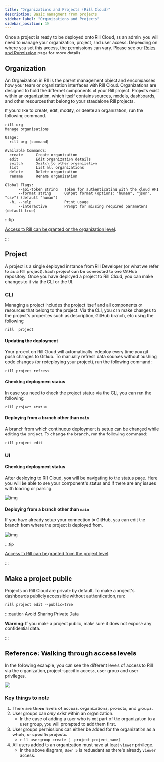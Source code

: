 ```yaml
---
title: "Organizations and Projects (Rill Cloud)"
description: Basic managment from projects 
sidebar_label: "Organizations and Projects"
sidebar_position: 19
---
```


Once a project is ready to be deployed onto Rill Cloud, as an admin, you will need to manage your organization, project, and user access. Depending on where you set this access, the permissions can vary. Please see our [Roles and Permission](roles-permissions.md) page for more details.

## Organization

An Organization in Rill is the parent management object and encompasses how your team or organization interfaces with Rill Cloud. Organizations are designed to hold the differnet components of your Rill project. Projects exist within an organization, which itself contains sources, models, dashboards, and other resources that belong to your standalone Rill projects.

If you'd like to create, edit, modify, or delete an organization, run the following command.

```
rill org
Manage organisations

Usage:
  rill org [command]

Available Commands:
  create      Create organization
  edit        Edit organization details
  switch      Switch to other organization
  list        List all organizations
  delete      Delete organization
  rename      Rename organization

Global Flags:
      --api-token string   Token for authenticating with the cloud API
      --format string      Output format (options: "human", "json", "csv") (default "human")
  -h, --help               Print usage
      --interactive        Prompt for missing required parameters (default true)
```

:::tip

[Access to Rill can be granted on the organization level](user-management.md#adding-a-member-to-the-organization).

:::

## Project

A project is a single deployed instance from Rill Developer (or what we refer to as a Rill project). Each project can be connected to one GitHub repository. Once you have deployed a project to Rill Cloud, you can make changes to it via the CLI or the UI.

### CLI
Managing a project includes the project itself and all components or resources that belong to the project. Via the CLI, you can make changes to the project's properties such as description, GitHub branch, etc using the following:
```
rill  project 
```

#### Updating the deployment

Your project on Rill Cloud will automatically redeploy every time you git push changes to Github. To manually refresh data sources without pushing code changes (or redeploying your project), run the following command:

```
rill project refresh
```


#### Checking deployment status

In case you need to check the project status via the CLI, you can run the following:
```
rill project status
```

#### Deploying from a branch other than `main`
A branch from which continuous deployment is setup can be changed while editing the project. To change the branch, run the following command:
```
rill project edit
```

### UI

#### Checking deployment status
After deploying to Rill Cloud, you will be navigating to the status page. Here you will be able to see your component's status and if there are any issues with loading or parsing.

![img](/img/manage/project-management/status.png)


#### Deploying from a branch other than `main`
If you have already setup your connection to GitHub, you can edit the branch from where the project is deployed from.

![img](/img/manage/project-management/main-branch.png)

:::tip

[Access to Rill can be granted from the project level](user-management.md#adding-a-member-to-a-specific-project).

:::


## Make a project public

Projects on Rill Cloud are private by default. To make a project's dashboards publicly accessible without authentication, run:
```
rill project edit --public=true
```

:::caution Avoid Sharing Private Data

**Warning**: If you make a project public, make sure it does not expose any confidential data.

:::


## Reference: Walking through access levels


In the following example, you can see the different levels of access to Rill via the organization, project-specific access, user group and user privileges.


<img src = '/img/manage/project-management/project-access.png' class='rounded-gif' />


### Key things to note
1. There are **three** levels of access: organizations, projects, and groups.
2. User groups can _only exist_ within an organization.
    - In the case of adding a user who is not part of the organization to a user group, you will prompted to add them first.
3. User groups permissions can either be added for the organization as a whole, or specific projects.
    - `rill usergroup create [--project project_name]`    
4. All users added to an organization must have at least `viewer` privilege. 
    - In the above diagram, `User 5` is redundant as there's already `viewer` access.